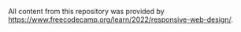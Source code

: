 All content from this repository was provided by https://www.freecodecamp.org/learn/2022/responsive-web-design/.
